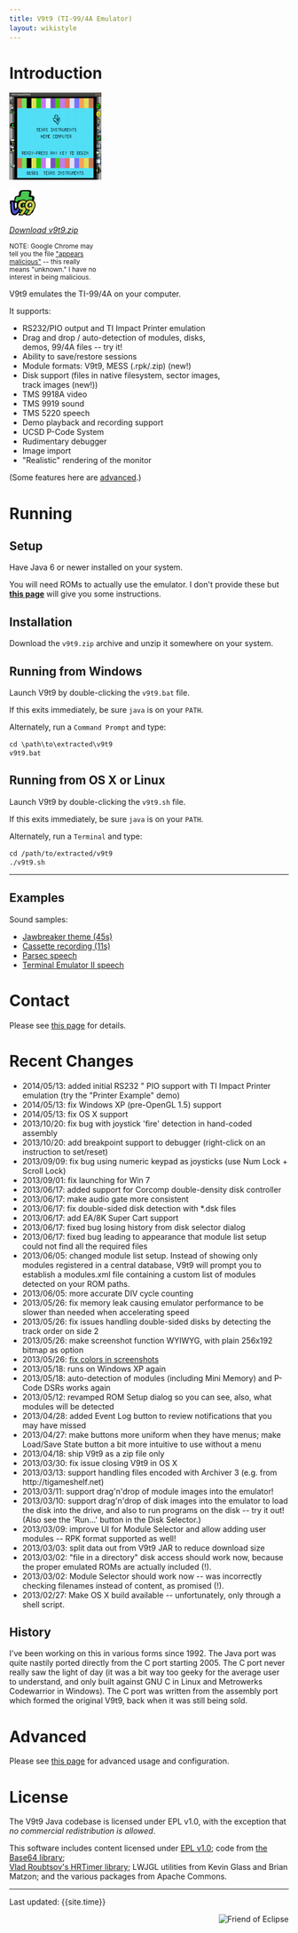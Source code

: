 ```yaml
---
title: V9t9 (TI-99/4A Emulator)
layout: wikistyle
---
```

 
Introduction
============


<div class='lookyhere' style='width:33%'>
<p>
	<a href='images/v9t9-window.png'>
	<img alt="V9t9 image" src="images/v9t9-window_th.png" width="232" height="157"></img>
	</a>

</p>


<a href="http://s3.amazonaws.com/V9t9/data/v9t9.zip">
<img src="images/v9t9-webstart-button.png" />
<p>
<i>Download v9t9.zip</i>
</p>
</a>
<p style="font-size:smaller">
NOTE: Google Chrome may tell you the file 
<a href="http://blog.chromium.org/2012/01/all-about-safe-browsing.html">"appears malicious"</a> 
-- this really means "unknown."  I have no interest in being malicious.</p>
<span class="timestamp"> </span>

</div>


<div style='width:80%;'>
<p>
V9t9 emulates the TI-99/4A on your computer.
</p>

<p>
It supports:
</p>
<ul>
    <li>RS232/PIO output and TI Impact Printer emulation</li>
	<li>Drag and drop / auto-detection of modules, disks, demos, 99/4A files -- try it!</li>
	<li>Ability to save/restore sessions</li>
	<li>Module formats:  V9t9, MESS (.rpk/.zip) (new!)</li>
	<li>Disk support (files in native filesystem, sector images, track images (new!))</li>
	<li>TMS 9918A video</li>
	<li>TMS 9919 sound</li>
	<li>TMS 5220 speech</li>
	<li>Demo playback and recording support</li>
	<li>UCSD P-Code System</li>
	<li>Rudimentary debugger</li>
	<li>Image import</li>
	<li>"Realistic" rendering of the monitor</li>
</ul>

<p>
(Some features here are <a href="advanced.html">advanced</a>.)
</p>
	
</div>

Running
========


Setup
-----

Have Java 6 or newer installed on your system.  

You will need ROMs to actually use the emulator.  I don't provide these but 
**[this page](v9t9-roms.html)** will give you some instructions.


Installation
----------

Download the <code>v9t9.zip</code> archive and unzip it somewhere on your system.


Running from Windows
----------

Launch V9t9 by double-clicking the `v9t9.bat` file.  

If this exits immediately, be sure `java` is on your `PATH`.

Alternately, run a `Command Prompt` and type:

    cd \path\to\extracted\v9t9
    v9t9.bat

Running from OS X or Linux
------------

Launch V9t9 by double-clicking the `v9t9.sh` file.
  
If this exits immediately, be sure `java` is on your `PATH`.

Alternately, run a `Terminal` and type:

    cd /path/to/extracted/v9t9
    ./v9t9.sh


<hr/>

Examples
---------

<p>
Sound samples:
<ul>
	<li><a href='audio/jawbreaker.mp3' type='audio/mpeg'>Jawbreaker theme (45s)</a></li>
	<li><a href='audio/cassette-recording.mp3' type='audio/mpeg'>Cassette recording (11s)</a></li>
	<li><a href='audio/parsec-speech.wav' type='audio/x-wav'>Parsec speech</a></li>
	<li><a href='audio/teii-speech.wav' type='audio/x-wav'>Terminal Emulator II speech</a></li>
</ul>
</p>


Contact
=======

Please see <a href="contact.html">this page</a> for details.


Recent Changes
===========

<span class="timestamp"> </span>

<ul>
<li>2014/05/13: added initial RS232 &quot; PIO support with TI Impact Printer emulation (try the "Printer Example" demo)
</li>
<li>2014/05/13: fix Windows XP (pre-OpenGL 1.5) support
</li>
<li>2014/05/13: fix OS X support
</li>
<li>2013/10/20: fix bug with joystick 'fire' detection in hand-coded assembly  
</li>
<li>2013/10/20: add breakpoint support to debugger (right-click on an instruction to set/reset)  
</li>
<li>2013/09/09: fix bug using numeric keypad as joysticks (use Num Lock + Scroll Lock) 
</li>
<li>2013/09/01: fix launching for Win 7 
</li>
<li>2013/06/17: added support for Corcomp double-density disk controller
</li>
<li>2013/06/17: make audio gate more consistent
</li>
<li>2013/06/17: fix double-sided disk detection with *.dsk files
</li>
<li>2013/06/17: add EA/8K Super Cart support
</li>
<li>2013/06/17: fixed bug losing history from disk selector dialog
</li>
<li>2013/06/17: fixed bug leading to appearance that module list setup could not find 
all the required files
</li>
<li>2013/06/05: changed module list setup.  Instead of showing only modules
registered in a central database, V9t9 will prompt you to establish a
modules.xml file containing a custom list of modules detected on your
ROM paths.
</li>
<li>2013/06/05: more accurate DIV cycle counting
</li>
<li>2013/05/26: fix memory leak causing emulator performance to be slower
than needed when accelerating speed
</li>
<li>2013/05/26: fix issues handling double-sided disks by detecting the track
order on side 2 
</li>
<li>2013/05/26: make screenshot function WYIWYG, with plain 256x192
bitmap as option 
</li>
<li>2013/05/26: <a href="https://github.com/eswartz/emul/issues/1">fix colors in screenshots</a> 
</li>
<li>2013/05/18: runs on Windows XP again 
</li>
<li>2013/05/18: auto-detection of modules (including Mini Memory) and P-Code DSRs works again 
</li>
<li>2013/05/12: revamped ROM Setup dialog so you can see, also, what modules will be detected 
</li>
<li>2013/04/28: added Event Log button to review notifications that you may have missed  
</li>
<li>2013/04/27: make buttons more uniform when they have menus; make Load/Save State button a bit more intuitive to use without a menu   
</li>
<li>2013/04/18: ship V9t9 as a zip file only
</li>
<li>2013/03/30: fix issue closing V9t9 in OS X 
</li>
<li>2013/03/13: support handling files encoded with Archiver 3 (e.g. from http://tigameshelf.net)
</li>
<li>2013/03/11: support drag'n'drop of module images into the emulator!
</li>
<li>2013/03/10: support drag'n'drop of disk images into the emulator to load
the disk into the drive, and also to run programs on the disk -- try it out!
(Also see the 'Run...' button in the Disk Selector.)
</li>
<li>2013/03/09: improve UI for Module Selector and allow adding user modules --
RPK format supported as well!
</li>
<li>2013/03/03: split data out from V9t9 JAR to reduce download size
</li>
<li>2013/03/02: "file in a directory" disk access should work now, because the
proper emulated ROMs are actually included (!).
</li><li>2013/03/02: Module Selector should work now -- was incorrectly checking
filenames instead of content, as promised (!).
</li><li>2013/02/27: Make OS X build available -- unfortunately, only through a shell script.
</li>

</ul>

History
-------- 

I've been working on this in various forms since 1992.  The Java port
was quite nastily ported directly from the C port starting 2005.  The C
port never really saw the light of day (it was a bit way too geeky for
the average user to understand, and only built against GNU C in Linux
and Metrowerks Codewarrior in Windows).  The C port was written from 
the assembly port which formed the original V9t9, back when it was 
still being sold.


Advanced
=======

Please see <a href="advanced.html">this page</a> for advanced usage and 
configuration.


License
=======

The V9t9 Java codebase is licensed under EPL v1.0, with the exception that *no commercial
redistribution is allowed*.

This software includes content licensed under [EPL v1.0](http://www.eclipse.org/legal/epl-v10.html); 
code from [the Base64 library](http://iharder.net/base64);  
[Vlad Roubtsov's HRTimer library](http://www.javaworld.com/javaworld/javaqa/2003-01/01-qa-0110-timing.html);
LWJGL utilities from Kevin Glass and Brian Matzon; and the various packages from Apache Commons. 

<hr/>
<div class="footer">
Last updated:  {{site.time}}
</div>


<div style='float:right;text-align:center;width:inherit'>
<p>
        <img alt="Friend of Eclipse" src="http://www.eclipse.org/donate/images/friendslogo200.jpg"></img>
</p>
</div>

